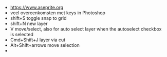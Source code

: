 * https://www.aseprite.org
* veel overeenkomsten met keys in Photoshop
* shift+S toggle snap to grid
* shift+N new layer
* V move/select, also for auto select layer when the autoselect checkbox is selected
* Cmd+Shift+J layer via cut
* Alt+Shift+arrows move selection
* 
